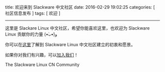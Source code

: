 title: 欢迎来到 Slackware 中文社区
date: 2016-02-29 19:02:25
categories: [ 社区信息发布 ]
tags: [ 欢迎 ]

---

这里是 Slackare Linux 中文社区，希望你能喜欢这里，也欢迎为 Slackware Linux 贡献你的力量 (•̀ᴗ•́)و

你可以在[这里][id-about]了解到 Slackware Linux 中文社区建立的初衷和愿景。

如果你对我们有兴趣，可以[加入我们][id-joinus]！

The Slackware Linux CN Community

[id-about]: /About "为什么会有Slackware Linux 中文社区？"
[id-joinus]: /JoinUs "欢迎加入Slackware Linux 中文社区！"
